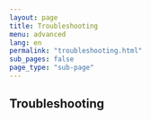 ```yaml
---
layout: page
title: Troubleshooting
menu: advanced
lang: en
permalink: "troubleshooting.html"
sub_pages: false
page_type: "sub-page"
---
```

## Troubleshooting
